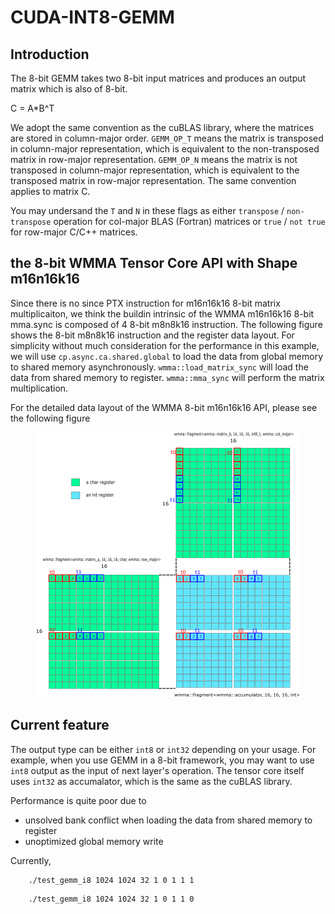 # CUDA-INT8-GEMM
## Introduction
The 8-bit GEMM takes two 8-bit input matrices and produces an output matrix which is also of 8-bit.  

C = A*B^T

We adopt the same convention as the cuBLAS library, where the matrices are stored in column-major order. `GEMM_OP_T` means the matrix is transposed in column-major representation, which is equivalent to the non-transposed matrix in row-major representation. `GEMM_OP_N` means the matrix is not transposed in column-major representation, which is equivalent to the transposed matrix in row-major representation. The same convention applies to matrix C.

You may undersand the `T` and `N` in these flags as either `transpose` / `non-transpose` operation for col-major BLAS (Fortran) matrices or  `true` / `not true` for row-major C/C++ matrices.

## the 8-bit WMMA Tensor Core API with Shape m16n16k16
Since there is no since PTX instruction for m16n16k16 8-bit matrix multiplicaiton, we think the buildin intrinsic of the WMMA m16n16k16 8-bit mma.sync is composed of 4 8-bit m8n8k16 instruction. The following figure shows the 8-bit m8n8k16 instruction and the register data layout. For simplicity without much consideration for the performance in this example, we will use `cp.async.ca.shared.global` to load the data from global memory to shared memory asynchronously. `wmma::load_matrix_sync` will load the data from shared memory to register. `wmma::mma_sync` will perform the matrix multiplication. 

For the detailed data layout of the WMMA 8-bit m16n16k16 API, please see the following figure

<center><img src="./in8_tensor_core_wmma.png" ...></center>

## Current feature

The output type can be either `int8` or `int32` depending on your usage. For example, when you use GEMM in a 8-bit framework, you may want to use `int8` output as the input of next layer's operation. The tensor core itself uses `int32` as accumalator, which is the same as the cuBLAS library.

Performance is quite poor due to
* unsolved bank conflict when loading the data from shared memory to register
* unoptimized global memory write

Currently,
``` example cmd for int8 output:
    ./test_gemm_i8 1024 1024 32 1 0 1 1 1
```

``` example cmd for int32 output:
    ./test_gemm_i8 1024 1024 32 1 0 1 1 0
```